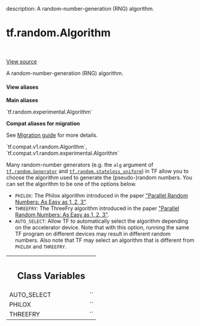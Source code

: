 description: A random-number-generation (RNG) algorithm.

<div itemscope itemtype="http://developers.google.com/ReferenceObject">
<meta itemprop="name" content="tf.random.Algorithm" />
<meta itemprop="path" content="Stable" />
<meta itemprop="property" content="AUTO_SELECT"/>
<meta itemprop="property" content="PHILOX"/>
<meta itemprop="property" content="THREEFRY"/>
</div>

# tf.random.Algorithm

<!-- Insert buttons and diff -->

<table class="tfo-notebook-buttons tfo-api nocontent" align="left">

</table>

<a target="_blank" class="external" href="/code/stable/tensorflow/python/ops/random_ops_util.py">View source</a>



A random-number-generation (RNG) algorithm.

<section class="expandable">
  <h4 class="showalways">View aliases</h4>
  <p>
<b>Main aliases</b>
<p>`tf.random.experimental.Algorithm`</p>

<b>Compat aliases for migration</b>
<p>See
<a href="https://www.tensorflow.org/guide/migrate">Migration guide</a> for
more details.</p>
<p>`tf.compat.v1.random.Algorithm`, `tf.compat.v1.random.experimental.Algorithm`</p>
</p>
</section>

<!-- Placeholder for "Used in" -->

Many random-number generators (e.g. the `alg` argument of
<a href="../../tf/random/Generator.md"><code>tf.random.Generator</code></a> and <a href="../../tf/random/stateless_uniform.md"><code>tf.random.stateless_uniform</code></a>) in TF allow
you to choose the algorithm used to generate the (pseudo-)random
numbers. You can set the algorithm to be one of the options below.

* `PHILOX`: The Philox algorithm introduced in the paper ["Parallel
  Random Numbers: As Easy as 1, 2,
  3"](https://www.thesalmons.org/john/random123/papers/random123sc11.pdf).
* `THREEFRY`: The ThreeFry algorithm introduced in the paper
  ["Parallel Random Numbers: As Easy as 1, 2,
  3"](https://www.thesalmons.org/john/random123/papers/random123sc11.pdf).
* `AUTO_SELECT`: Allow TF to automatically select the algorithm
  depending on the accelerator device. Note that with this option,
  running the same TF program on different devices may result in
  different random numbers. Also note that TF may select an
  algorithm that is different from `PHILOX` and `THREEFRY`.



<!-- Tabular view -->
 <table class="responsive fixed orange">
<colgroup><col width="214px"><col></colgroup>
<tr><th colspan="2"><h2 class="add-link">Class Variables</h2></th></tr>

<tr>
<td>
AUTO_SELECT<a id="AUTO_SELECT"></a>
</td>
<td>
`<Algorithm.AUTO_SELECT: 3>`
</td>
</tr><tr>
<td>
PHILOX<a id="PHILOX"></a>
</td>
<td>
`<Algorithm.PHILOX: 1>`
</td>
</tr><tr>
<td>
THREEFRY<a id="THREEFRY"></a>
</td>
<td>
`<Algorithm.THREEFRY: 2>`
</td>
</tr>
</table>

